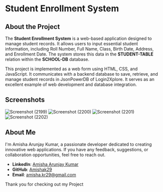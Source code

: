 # Student Enrollment System

## About the Project

The **Student Enrollment System** is a web-based application designed to manage student records. It allows users to input essential student information, including Roll Number, Full Name, Class, Birth Date, Address, and Enrollment Date. The system stores this data in the **STUDENT-TABLE** relation within the **SCHOOL-DB** database.

This project is implemented as a web form using HTML, CSS, and JavaScript. It communicates with a backend database to save, retrieve, and manage student records in JsonPowerDB of Login2Xplore. It serves as an excellent example of web development and database integration.

## Screenshots

![Screenshot (2199)](https://github.com/Amishak29/StudentLogin2Xplore/assets/78794164/120323d7-e071-4eb3-a3c6-b68f4d692623)
![Screenshot (2200)](https://github.com/Amishak29/StudentLogin2Xplore/assets/78794164/a3043605-2b42-4b8c-bf04-a96a9a9bfe9f)
![Screenshot (2201)](https://github.com/Amishak29/StudentLogin2Xplore/assets/78794164/d494e02a-2022-41f8-b08d-6006f4b5070d)
![Screenshot (2202)](https://github.com/Amishak29/StudentLogin2Xplore/assets/78794164/2099eea8-665d-4e4f-ac28-3519d36e94fd)



## About Me

I'm Amisha Arunjay Kumar, a passionate developer dedicated to creating innovative web applications. If you have any feedback, suggestions, or collaboration opportunities, feel free to reach out.

- **LinkedIn**: [Amisha Arunjay Kumar](https://www.linkedin.com/in/amisha-arunjay-kumar-028550204/)
- **GitHub**: [Amishak29](https://github.com/Amishak29)
- **Email**: amisha.kr29@gmail.com

Thank you for checking out my Project

